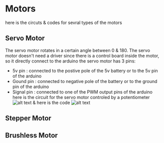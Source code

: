 # Motors
here is the circuts & codes for sevral types of the motors
## Servo Motor
The servo motor rotates in a certain angle between 0 & 180.
The servo motor doesn't need a driver since there is a control board inside the motor, so it directly connect to the arduino
the servo motor has 3 pins:
* 5v pin : connected to the postive pole of the 5v battery or to the 5v pin of the arduino
* Gound pin : connected to negative pole of the battery or to the ground pin of the arduino
* Signal pin : connected to one of the PWM output pins of the arduino
here is the circuit for the servo motor controled by a potentiometer
![alt text](https://github.com/Maashn5/Motors/blob/main/Servo_test/servo%20motor%20movement.png)
& here is the code 
![alt text](https://github.com/Maashn5/Motors/blob/main/Servo_test/Servo_test.ino)
## Stepper Motor
## Brushless Motor
